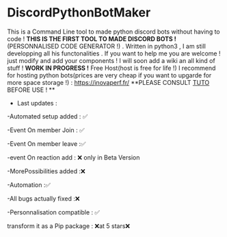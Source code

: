 # DiscordPythonBotMaker
This is a Command Line tool to made python discord bots without having to code ! **THIS IS THE FIRST TOOL TO MADE DISCORD BOTS !**(PERSONNALISED CODE GENERATOR !) . Written in python3 , I am still developping all his functonalities .
If you want to help me you are welcome ! just modify and add your components !
I will soon add a wiki an all kind of stuff !
**WORK IN PROGRESS !**
Free Host(host is free for life !) I recommend for hosting python bots(prices are very cheap if you want to upgarde for more space storage !) : https://inovaperf.fr/
**PLEASE CONSULT [TUTO](https://github.com/alexdieu/DiscordPythonBotMaker/wiki/tutorial) BEFORE USE ! **
* Last updates :

-Automated setup added : ✅

-Event On member Join : ✅

-Event On member leave :✅

-event On reaction add : ❌ only in Beta Version

-MorePossibilities added :❌

-Automation :✅

-All bugs actually fixed :❌

-Personnalisation compatible : ✅

transform it as a Pip package : ❌at 5 stars❌
